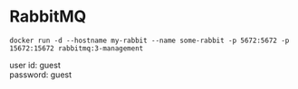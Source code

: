 # RabbitMQ

```
docker run -d --hostname my-rabbit --name some-rabbit -p 5672:5672 -p 15672:15672 rabbitmq:3-management
```
user id: guest <br/>
password: guest


